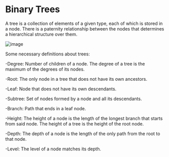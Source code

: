 # Binary Trees
A tree is a collection of elements of a given type, each of which is stored in a node. There is a paternity relationship between the nodes that determines a hierarchical structure over them.

![image](https://github.com/falilp/BinaryTrees/assets/78731447/f6ce0c99-9a2c-4f9c-9956-432eda753014)

Some necessary definitions about trees:

-Degree: Number of children of a node. The degree of a tree is the maximum of the degrees of its nodes.

-Root: The only node in a tree that does not have its own ancestors.

-Leaf: Node that does not have its own descendants.

-Subtree: Set of nodes formed by a node and all its descendants.

-Branch: Path that ends in a leaf node.

-Height: The height of a node is the length of the longest branch that starts from said node. The height of a tree is the height of the root node.

-Depth: The depth of a node is the length of the only path from the root to that node.

-Level: The level of a node matches its depth.
